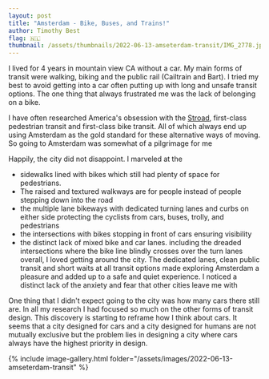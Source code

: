 ```yaml
---
layout: post
title: "Amsterdam - Bike, Buses, and Trains!"
author: Timothy Best
flag: 🇳🇱
thumbnail: /assets/thumbnails/2022-06-13-amseterdam-transit/IMG_2778.jpg
---
```


I lived for 4 years in mountain view CA without a car. My main forms of transit were walking, biking and the public rail (Cailtrain and Bart). I tried my best to avoid getting into a car often putting up with long and unsafe transit options. The one thing that always frustrated me was the lack of belonging on a bike. 

I have often researched America's obsession with the [Stroad](https://www.strongtowns.org/journal/2021/4/26/not-just-bikes-the-stroads-to-hell-are-paved-with-good-intentions), first-class pedestrian transit and first-class bike transit. All of which always end up using Amsterdam as the gold standard for these alternative ways of moving. So going to Amsterdam was somewhat of a pilgrimage for me

Happily, the city did not disappoint. I marveled at the 
- sidewalks lined with bikes which still had plenty of space for pedestrians.
- The raised and textured walkways are for people instead of people stepping down into the road
- the multiple lane bikeways with dedicated turning lanes and curbs on either side protecting the cyclists from cars, buses, trolly, and pedestrians
- the intersections with bikes stopping in front of cars ensuring visibility
- the distinct lack of mixed bike and car lanes. including the dreaded intersections where the bike line blindly crosses over the turn lanes
overall, I loved getting around the city. The dedicated lanes, clean public transit and short waits at all transit options made exploring Amsterdam a pleasure and added up to a safe and quiet experience. I noticed a distinct lack of the anxiety and fear that other cities leave me with

One thing that I didn't expect going to the city was how many cars there still are. In all my research I had focused so much on the other forms of transit design. This discovery is starting to reframe how I think about cars. It seems that a city designed for cars and a city designed for humans are not mutually exclusive but the problem lies in designing a city where cars always have the highest priority in design. 

{% include image-gallery.html folder="/assets/images/2022-06-13-amseterdam-transit" %}
